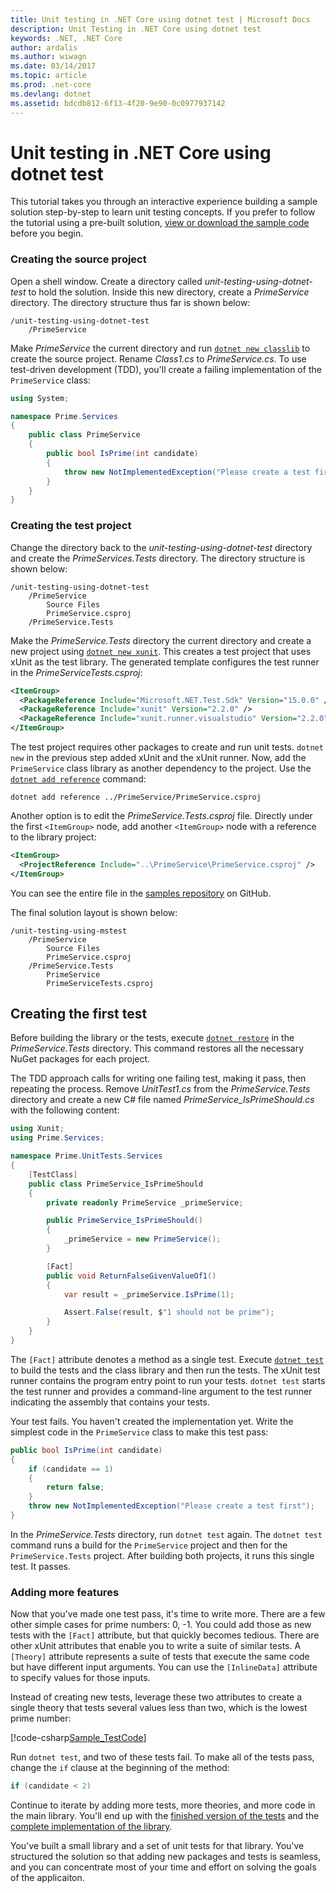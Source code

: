 ```yaml
---
title: Unit testing in .NET Core using dotnet test | Microsoft Docs
description: Unit Testing in .NET Core using dotnet test
keywords: .NET, .NET Core
author: ardalis
ms.author: wiwagn
ms.date: 03/14/2017
ms.topic: article
ms.prod: .net-core
ms.devlang: dotnet
ms.assetid: bdcdb812-6f13-4f20-9e90-0c0977937142
---
```


# Unit testing in .NET Core using dotnet test

This tutorial takes you through an interactive experience building a sample solution step-by-step to learn unit testing concepts. If you prefer to follow the tutorial using a pre-built solution, [view or download the sample code](https://github.com/dotnet/docs/tree/master/samples/core/getting-started/unit-testing-using-dotnet-test/) before you begin.

### Creating the source project

Open a shell window. Create a directory called *unit-testing-using-dotnet-test* to hold the solution. Inside this new directory, create a *PrimeService* directory. The directory structure thus far is shown below:

```
/unit-testing-using-dotnet-test
    /PrimeService
```

Make *PrimeService* the current directory and run [`dotnet new classlib`](../tools/dotnet-new.md) to create the source project. Rename *Class1.cs* to *PrimeService.cs*. To use test-driven development (TDD), you'll create a failing implementation of the `PrimeService` class:

```cs
using System;

namespace Prime.Services
{
    public class PrimeService
    {
        public bool IsPrime(int candidate) 
        {
            throw new NotImplementedException("Please create a test first");
        } 
    }
}
```

### Creating the test project

Change the directory back to the *unit-testing-using-dotnet-test* directory and create the *PrimeServices.Tests* directory. The directory structure is shown below:

```
/unit-testing-using-dotnet-test
    /PrimeService
        Source Files
        PrimeService.csproj
    /PrimeService.Tests
```

Make the *PrimeService.Tests* directory the current directory and create a new project using [`dotnet new xunit`](../tools/dotnet-new.md). This creates a test project that uses xUnit as the test library. The generated template configures the test runner in the *PrimeServiceTests.csproj*:

```xml
<ItemGroup>
  <PackageReference Include="Microsoft.NET.Test.Sdk" Version="15.0.0" />
  <PackageReference Include="xunit" Version="2.2.0" />
  <PackageReference Include="xunit.runner.visualstudio" Version="2.2.0" />
</ItemGroup>
```

The test project requires other packages to create and run unit tests. `dotnet new` in the previous step added xUnit and the xUnit runner. Now, add the `PrimeService` class library as another dependency to the project. Use the [`dotnet add reference`](../tools/dotnet-add-reference.md) command:

```
dotnet add reference ../PrimeService/PrimeService.csproj
```

Another option is to edit the *PrimeService.Tests.csproj* file. Directly under the first `<ItemGroup>` node, add another `<ItemGroup>` node with a reference to the library project:

```xml
<ItemGroup>
  <ProjectReference Include="..\PrimeService\PrimeService.csproj" />
</ItemGroup>
```

You can see the entire file in the [samples repository](https://github.com/dotnet/docs/blob/master/samples/core/getting-started/unit-testing-using-dotnet-test/PrimeService.Tests/PrimeService.Tests.csproj) on GitHub.

The final solution layout is shown below:

```
/unit-testing-using-mstest
    /PrimeService
        Source Files
        PrimeService.csproj
    /PrimeService.Tests
        PrimeService
        PrimeServiceTests.csproj
```

## Creating the first test

Before building the library or the tests, execute [`dotnet restore`](../tools/dotnet-restore.md) in the *PrimeService.Tests* directory. This command restores all the necessary NuGet packages for each project.

The TDD approach calls for writing one failing test, making it pass, then repeating the process. Remove *UnitTest1.cs* from the *PrimeService.Tests* directory and create a new C# file named *PrimeService_IsPrimeShould.cs* with the following content:

```cs
using Xunit;
using Prime.Services;

namespace Prime.UnitTests.Services
{
    [TestClass]
    public class PrimeService_IsPrimeShould
    {
        private readonly PrimeService _primeService;

        public PrimeService_IsPrimeShould()
        {
            _primeService = new PrimeService();
        }

        [Fact]
        public void ReturnFalseGivenValueOf1()
        {
            var result = _primeService.IsPrime(1);

            Assert.False(result, $"1 should not be prime");
        }
    }
}
```

The `[Fact]` attribute denotes a method as a single test. Execute [`dotnet test`](../tools/dotnet-test.md) to build the tests and the class library and then run the tests. The xUnit test runner contains the program entry point to run your tests. `dotnet test` starts the test runner and provides a command-line argument to the test runner indicating the assembly that contains your tests.

Your test fails. You haven't created the implementation yet. Write the simplest code in the `PrimeService` class to make this test pass:

```cs
public bool IsPrime(int candidate) 
{
    if (candidate == 1) 
    { 
        return false;
    } 
    throw new NotImplementedException("Please create a test first");
} 
```

In the *PrimeService.Tests* directory, run `dotnet test` again. The `dotnet test` command runs a build for the `PrimeService` project and then for the `PrimeService.Tests` project. After building both projects, it runs this single test. It passes.

### Adding more features

Now that you've made one test pass, it's time to write more. There are a few other simple cases for prime numbers: 0, -1. You could add those as new tests with the `[Fact]` attribute, but that quickly becomes tedious. There are other xUnit attributes that enable you to write a suite of similar tests.  A `[Theory]` attribute represents a suite of tests that execute the same code but have different input arguments. You can use the `[InlineData]` attribute to specify values for those inputs. 
 
Instead of creating new tests, leverage these two attributes to create a single theory that tests several values less than two, which is the lowest prime number:

[!code-csharp[Sample_TestCode](../../../samples/core/getting-started/unit-testing-using-dotnet-test/PrimeService.Tests/PrimeService_IsPrimeShould.cs?region=Sample_TestCode)]

Run `dotnet test`, and two of these tests fail. To make all of the tests pass, change the `if` clause at the beginning of the method:

```cs
if (candidate < 2)
```

Continue to iterate by adding more tests, more theories, and more code in the main library. You'll end up with the [finished version of the tests](https://github.com/dotnet/docs/blob/master/samples/core/getting-started/unit-testing-using-dotnet-test/PrimeService.Tests/PrimeService_IsPrimeShould.cs) and the [complete implementation of the library](https://github.com/dotnet/docs/blob/master/samples/core/getting-started/unit-testing-using-dotnet-test/PrimeService/PrimeService.cs).

You've built a small library and a set of unit tests for that library. You've structured the solution so that adding new packages and tests is seamless, and you can concentrate most of your time and effort on solving the goals of the applicaiton.
